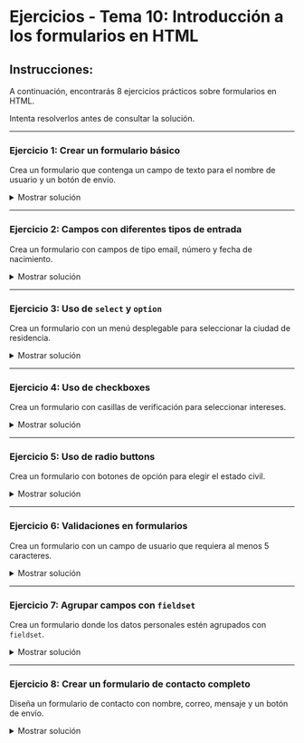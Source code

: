 # **Ejercicios - Tema 10: Introducción a los formularios en HTML**

## **Instrucciones:**

A continuación, encontrarás 8 ejercicios prácticos sobre formularios en HTML.

Intenta resolverlos antes de consultar la solución.

---

### **Ejercicio 1: Crear un formulario básico**

Crea un formulario que contenga un campo de texto para el nombre de usuario y un botón de envío.

<details><summary>Mostrar solución</summary>

```html
<form>
  <label for="username">Nombre:</label>
  <input type="text" id="username" name="username" required />
  <button type="submit">Enviar</button>
</form>
```

</details>

---

### **Ejercicio 2: Campos con diferentes tipos de entrada**

Crea un formulario con campos de tipo email, número y fecha de nacimiento.

<details><summary>Mostrar solución</summary>

```html
<form>
  <label for="email">Correo electrónico:</label>
  <input type="email" id="email" name="email" required />

  <label for="age">Edad:</label>
  <input type="number" id="age" name="age" min="18" max="99" required />

  <label for="date">Fecha de nacimiento:</label>
  <input type="date" id="date" name="date" required />

  <button type="submit">Enviar</button>
</form>
```

</details>

---

### **Ejercicio 3: Uso de `select` y `option`**

Crea un formulario con un menú desplegable para seleccionar la ciudad de residencia.

<details><summary>Mostrar solución</summary>

```html
<form>
  <label for="city">Ciudad:</label>
  <select id="city" name="city">
    <option value="barcelona">Barcelona</option>
    <option value="madrid">Madrid</option>
    <option value="malaga">Málaga</option>
  </select>
  <button type="submit">Enviar</button>
</form>
```

</details>

---

### **Ejercicio 4: Uso de checkboxes**

Crea un formulario con casillas de verificación para seleccionar intereses.

<details><summary>Mostrar solución</summary>

```html
<form>
  <label>
    <input type="checkbox" name="interests" value="deporte" /> Deporte
  </label>
  <label>
    <input type="checkbox" name="interests" value="musica" /> Música
  </label>
  <label> <input type="checkbox" name="interests" value="cine" /> Cine </label>

  <button type="submit">Enviar</button>
</form>
```

</details>

---

### **Ejercicio 5: Uso de radio buttons**

Crea un formulario con botones de opción para elegir el estado civil.

<details><summary>Mostrar solución</summary>

```html
<form>
  <label><input type="radio" name="status" value="soltero" /> Soltero/a</label>
  <label><input type="radio" name="status" value="casado" /> Casado/a</label>
  <label><input type="radio" name="status" value="otro" /> Otro</label>
  <button type="submit">Enviar</button>
</form>
```

</details>

---

### **Ejercicio 6: Validaciones en formularios**

Crea un formulario con un campo de usuario que requiera al menos 5 caracteres.

<details><summary>Mostrar solución</summary>

```html
<form>
  <label for="username">Usuario:</label>
  <input type="text" id="username" name="username" minlength="5" required />
  <button type="submit">Enviar</button>
</form>
```

</details>

---

### **Ejercicio 7: Agrupar campos con `fieldset`**

Crea un formulario donde los datos personales estén agrupados con `fieldset`.

<details><summary>Mostrar solución</summary>

```html
<form>
  <fieldset>
    <label for="name">Nombre:</label>
    <input type="text" id="name" name="name" required />
  </fieldset>

  <fieldset>
    <label for="email">Correo electrónico:</label>
    <input type="email" id="email" name="email" required />
  </fieldset>

  <button type="submit">Enviar</button>
</form>
```

</details>

---

### **Ejercicio 8: Crear un formulario de contacto completo**

Diseña un formulario de contacto con nombre, correo, mensaje y un botón de envío.

<details><summary>Mostrar solución</summary>

```html
<form>
  <label for="name">Nombre:</label>
  <input type="text" id="name" name="name" required />

  <label for="email">Correo electrónico:</label>
  <input type="email" id="email" name="email" required />

  <label for="message">Mensaje:</label>
  <textarea id="message" name="message" rows="4" cols="50" required></textarea>

  <button type="submit">Enviar</button>
</form>
```

</details>
